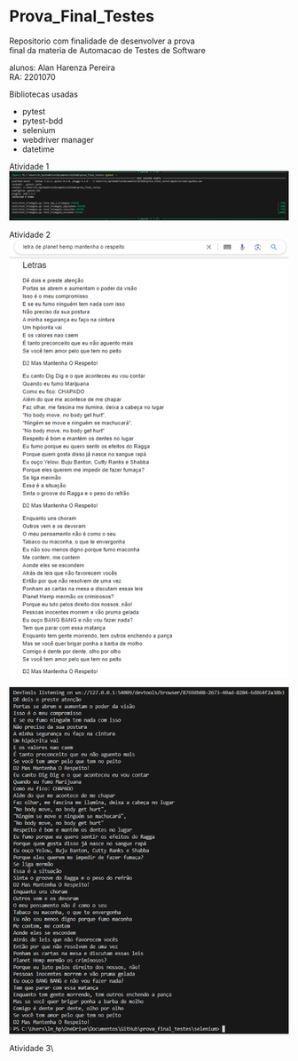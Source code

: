 # Prova_Final_Testes

Repositorio com finalidade de desenvolver a prova\
final da materia de Automacao de Testes de Software

alunos: Alan Harenza Pereira\
RA: 2201070

Bibliotecas usadas
* pytest
* pytest-bdd
* selenium
* webdriver manager
* datetime

Atividade 1\
![Alt letra google](imagens/resultado_teste_triangulo.PNG)

Atividade 2\
![Alt letra google](imagens/letra_google.PNG)

![Alt letra terminal](imagens/letra_terminal.PNG)

Atividade 3\
